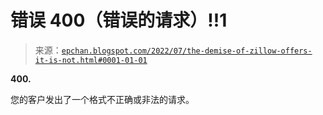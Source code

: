 <!--yml

类别：未分类

日期：2024 年 05 月 12 日 18:53:55

-->

# 错误 400（错误的请求）!!1

> 来源：[`epchan.blogspot.com/2022/07/the-demise-of-zillow-offers-it-is-not.html#0001-01-01`](http://epchan.blogspot.com/2022/07/the-demise-of-zillow-offers-it-is-not.html#0001-01-01)

[](//www.google.com/)

**400.**

您的客户发出了一个格式不正确或非法的请求。
